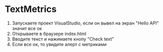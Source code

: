 # TextMetrics

1. Запускаете проект VisualStudio, если он вывел на экран "Hello API" значит все ок
2. Открываете в браузере index.html
3. Вводите текст и нажимаете кнопу "Check text"
4. Если все ок, то увидите алерт с метриками
